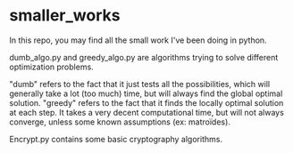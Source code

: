 # smaller_works

In this repo, you may find all the small work I've been doing in python.

dumb_algo.py and greedy_algo.py are algorithms trying to solve different optimization problems.

"dumb" refers to the fact that it just tests all the possibilities, which will generally take a lot (too much) time, but will always find the global optimal solution.
"greedy" refers to the fact that it finds the locally optimal solution at each step. It takes a very decent computational time, but will not always converge, unless some known assumptions (ex: matroïdes).

Encrypt.py contains some basic cryptography algorithms.
